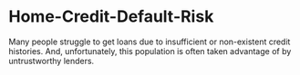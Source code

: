 # Home-Credit-Default-Risk
Many people struggle to get loans due to insufficient or non-existent credit histories. And, unfortunately, this population is often taken advantage of by untrustworthy lenders.
